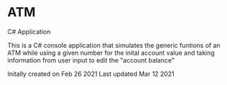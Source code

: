 # ATM

C# Application 



This is a C# console application that simulates the generic funtions of an ATM while using a given number for the inital account value and taking information from user input to edit the "account balance"
 
Initally created on Feb 26 2021
Last updated Mar 12 2021
